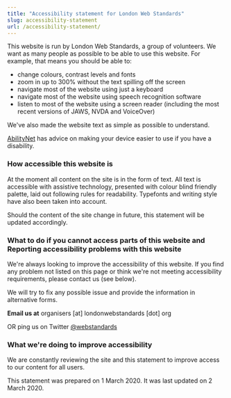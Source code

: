```yaml
---
title: "Accessibility statement for London Web Standards"
slug: accessibility-statement
url: /accessibility-statement/
---
```


This website is run by London Web Standards, a group of volunteers. We want as many people as possible to be able to use this website. For example, that means you should be able to:

* change colours, contrast levels and fonts
* zoom in up to 300% without the text spilling off the screen
* navigate most of the website using just a keyboard
* navigate most of the website using speech recognition software
* listen to most of the website using a screen reader (including the most recent versions of JAWS, NVDA and VoiceOver)

We've also made the website text as simple as possible to understand.

[AbilityNet](https://mcmw.abilitynet.org.uk/) has advice on making your device easier to use if you have a disability.

### How accessible this website is

At the moment all content on the site is in the form of text. All text is accessible with assistive technology, presented with colour blind friendly palette, laid out following rules for readability. Typefonts and writing style have also been taken into account.

Should the content of the site change in future, this statement will be updated accordingly.

### What to do if you cannot access parts of this website and Reporting accessibility problems with this website

We're always looking to improve the accessibility of this website. If you find any problem not listed on this page or think we're not meeting accessibility requirements, please contact us (see below). 

We will try to fix any possible issue and provide the information in alternative forms.

**Email us at** organisers [at] londonwebstandards [dot] org

OR ping us on Twitter [@webstandards](https://twitter.com/webstandards)

### What we're doing to improve accessibility

We are constantly reviewing the site and this statement to improve access to our content for all users.

This statement was prepared on 1 March 2020. It was last updated on 2 March 2020.

